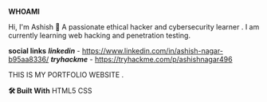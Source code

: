 **WHOAMI**


Hi, I'm Ashish 👋
A passionate ethical hacker and cybersecurity learner .
I am currently learning web hacking and penetration testing.

**social links**
***linkedin*** - https://www.linkedin.com/in/ashish-nagar-b95aa8336/
***tryhackme*** - https://tryhackme.com/p/ashishnagar496
 



THIS IS MY PORTFOLIO WEBSITE .

**🛠️ Built With**
HTML5 
CSS
